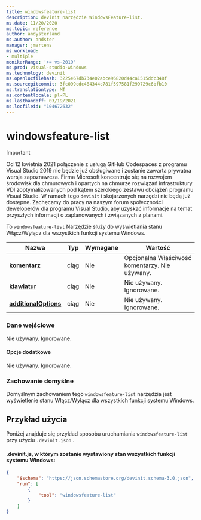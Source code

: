 ```yaml
---
title: windowsfeature-list
description: devinit narzędzie WindowsFeature-list.
ms.date: 11/20/2020
ms.topic: reference
author: andysterland
ms.author: andster
manager: jmartens
ms.workload:
- multiple
monikerRange: '>= vs-2019'
ms.prod: visual-studio-windows
ms.technology: devinit
ms.openlocfilehash: 3225e67db734e02abce96820d44ca1515ddc348f
ms.sourcegitcommit: 3fc099cdc484344c781f597581f299729c6bfb10
ms.translationtype: MT
ms.contentlocale: pl-PL
ms.lasthandoff: 03/19/2021
ms.locfileid: "104672632"
---
```

# <a name="windowsfeature-list"></a>windowsfeature-list

> [!IMPORTANT]
> Od 12 kwietnia 2021 połączenie z usługą GitHub Codespaces z programu Visual Studio 2019 nie będzie już obsługiwane i zostanie zawarta prywatna wersja zapoznawcza. Firma Microsoft koncentruje się na rozwojem środowisk dla chmurowych i opartych na chmurze rozwiązań infrastruktury VDI zoptymalizowanych pod kątem szerokiego zestawu obciążeń programu Visual Studio. W ramach tego `devinit` i skojarzonych narzędzi nie będą już dostępne. Zachęcamy do pracy na naszym forum społeczności deweloperów dla programu Visual Studio, aby uzyskać informacje na temat przyszłych informacji o zaplanowanych i związanych z planami.

To `windowsfeature-list` Narzędzie służy do wyświetlania stanu Włącz/Wyłącz dla wszystkich funkcji systemu Windows.

| Nazwa                                             | Typ   | Wymagane | Wartość                                      |
|--------------------------------------------------|--------|----------|--------------------------------------------|
| **komentarz**                                     | ciąg | Nie       | Opcjonalna Właściwość komentarzy. Nie używany.      |
| [**klawiatur**](#input)                              | ciąg | Nie       | Nie używany. Ignorowane.                         |
| [**additionalOptions**](#additional-options)     | ciąg | Nie       | Nie używany. Ignorowane.                         |

### <a name="input"></a>Dane wejściowe

Nie używany. Ignorowane.

#### <a name="additional-options"></a>Opcje dodatkowe

Nie używany. Ignorowane.

### <a name="default-behavior"></a>Zachowanie domyślne

Domyślnym zachowaniem tego `windowsfeature-list` narzędzia jest wyświetlenie stanu Włącz/Wyłącz dla wszystkich funkcji systemu Windows.

## <a name="example-usage"></a>Przykład użycia
Poniżej znajduje się przykład sposobu uruchamiania `windowsfeature-list` przy użyciu `.devinit.json` .

#### <a name="devinitjson-that-will-list-the-state-of-all-windows-features"></a>.devinit.js, w którym zostanie wystawiony stan wszystkich funkcji systemu Windows:
```json
{
    "$schema": "https://json.schemastore.org/devinit.schema-3.0.json",
    "run": [
        {
            "tool": "windowsfeature-list"
        }
    ]
}
```

